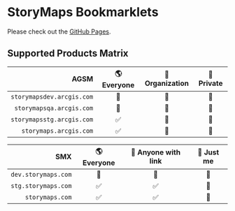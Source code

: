 # StoryMaps Bookmarklets

Please check out the [GitHub Pages](https://yankuanz.github.io/storymaps-bookmarklets/).

## Supported Products Matrix

|                      AGSM | 🌎 Everyone | 🏢 Organization | 👤 Private |
| ------------------------: | :---------: | :-------------: | :--------: |
| `storymapsdev.arcgis.com` |     🚫      |       🚫        |     🚫     |
|  `storymapsqa.arcgis.com` |     🚫      |       🚫        |     🚫     |
| `storymapsstg.arcgis.com` |     ✅      |       🚫        |     🚫     |
|    `storymaps.arcgis.com` |     ✅      |       🚫        |     🚫     |

|                 SMX | 🌎 Everyone | 🔗 Anyone with link | 👤 Just me |
| ------------------: | :---------: | :-----------------: | :--------: |
| `dev.storymaps.com` |     🚫      |         🚫          |     🚫     |
| `stg.storymaps.com` |     ✅      |         ✅          |     🚫     |
|     `storymaps.com` |     ✅      |         ✅          |     🚫     |
